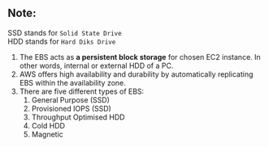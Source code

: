 ## Note:
SSD stands for `Solid State Drive`  
HDD stands for `Hard Diks Drive`  

1.  The EBS acts as **a persistent block storage** for chosen EC2 instance. In other words, internal or external HDD of a PC.
2.  AWS offers high availability and durability by automatically replicating EBS within the availability zone.
3.  There are five different types of EBS:
    1.  General Purpose (SSD)
    2.  Provisioned IOPS (SSD)  
    3.  Throughput Optimised HDD
    4.  Cold HDD
    5.  Magnetic

